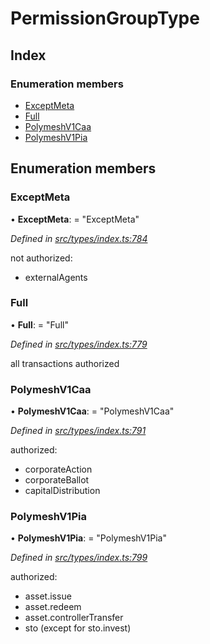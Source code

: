 # PermissionGroupType

## Index

### Enumeration members

* [ExceptMeta](permissiongrouptype.md#exceptmeta)
* [Full](permissiongrouptype.md#full)
* [PolymeshV1Caa](permissiongrouptype.md#polymeshv1caa)
* [PolymeshV1Pia](permissiongrouptype.md#polymeshv1pia)

## Enumeration members

### ExceptMeta

• **ExceptMeta**: = "ExceptMeta"

_Defined in_ [_src/types/index.ts:784_](https://github.com/PolymathNetwork/polymesh-sdk/blob/56921667/src/types/index.ts#L784)

not authorized:

* externalAgents

### Full

• **Full**: = "Full"

_Defined in_ [_src/types/index.ts:779_](https://github.com/PolymathNetwork/polymesh-sdk/blob/56921667/src/types/index.ts#L779)

all transactions authorized

### PolymeshV1Caa

• **PolymeshV1Caa**: = "PolymeshV1Caa"

_Defined in_ [_src/types/index.ts:791_](https://github.com/PolymathNetwork/polymesh-sdk/blob/56921667/src/types/index.ts#L791)

authorized:

* corporateAction
* corporateBallot
* capitalDistribution

### PolymeshV1Pia

• **PolymeshV1Pia**: = "PolymeshV1Pia"

_Defined in_ [_src/types/index.ts:799_](https://github.com/PolymathNetwork/polymesh-sdk/blob/56921667/src/types/index.ts#L799)

authorized:

* asset.issue
* asset.redeem
* asset.controllerTransfer
* sto \(except for sto.invest\)


